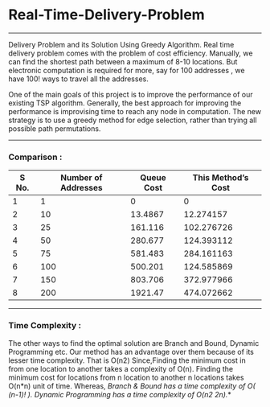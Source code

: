 # Real-Time-Delivery-Problem
---
Delivery Problem and its Solution Using Greedy Algorithm.
Real time delivery problem comes with the problem of cost efficiency. Manually, we can find the shortest path between a maximum of 8-10 locations. But electronic computation is required for more, say for 100 addresses , we have 100! ways to travel all the addresses.

One of the main goals of this project is to improve the performance of our existing TSP algorithm. Generally, the best approach for improving the performance is improvising time to reach any node in computation. The new strategy is to use a greedy method for edge selection, rather than trying all possible path permutations.

---

### Comparison : 
|S No.|	Number of Addresses	|Queue Cost	|This Method’s Cost|
|-------|-----------------|--------|----------|
|1	|1	|0	|0
|2	|10	|13.4867	|12.274157|
|3	|25	|161.116	|102.276726|
|4	|50	|280.677	|124.393112|
|5	|75	|581.483	|284.161163|
|6	|100	|500.201	|124.585869|
|7	|150	|803.706	|372.977966|
|8	|200	|1921.47	|474.072662|

---
### Time Complexity :
The other ways to find the optimal solution are Branch and Bound, Dynamic Programming etc.
Our method has an advantage over them because of its lesser time complexity. That is O(n2)
Since,Finding the minimum cost in from one location to another takes a complexity of O(n).
Finding the minimum cost for locations from n location to another n locations takes O(n*n) unit of time.
Whereas,  **Branch & Bound has a time complexity of O( (n-1)! ).
          Dynamic Programming has a time complexity of O(n2* 2n).**
